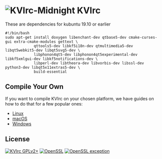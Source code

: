 # ![KVIrc-Midnight](https://github.com/kvirc/KVIrc/wiki/images/KVIrc-midnight.png) KVIrc

These are dependencies for kubuntu 19.10 or earlier
````
#!/bin/bash
sudo apt-get install doxygen libenchant-dev qtbase5-dev cmake-curses-gui extra-cmake-modules gettext \
             qttools5-dev libkf5i18n-dev qtmultimedia5-dev libqt5webkit5-dev libqt5svg5-dev \
             libphonon4qt5-dev libphonon4qt5experimental-dev libkf5xmlgui-dev libkf5notifications-dev \
             libperl-dev libtheora-dev libvorbis-dev libssl-dev python3-dev libqt5x11extras5-dev \
             build-essential
 ````

## Compile Your Own

If you want to compile KVIrc on your chosen platform, we have guides on how to do that for a few popular ones:

* [Linux](https://github.com/kvirc/KVIrc/wiki/installation)
* [macOS](https://github.com/kvirc/KVIrc/wiki/Compiling-KVIrc-on-macOS)
* [Windows](https://github.com/kvirc/KVIrc/wiki/Compiling-KVIrc-on-Windows)

## License

[![KVIrc GPLv2+](https://img.shields.io/badge/KVIrc-GPLv2+-blue.svg)](./COPYING)
[![OpenSSL](https://img.shields.io/badge/OpenSSL-Licence-orange.svg)](./doc/LICENSE-OPENSSL)
[![OpenSSL exception](https://img.shields.io/badge/OpenSSL-Exception-orange.svg)](./doc/LICENSE-OPENSSL)
